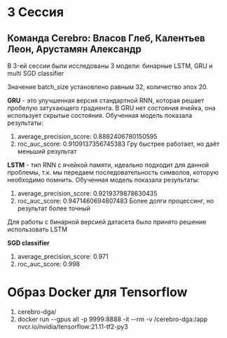 # 3 Сессия
## Команда Cerebro: Власов Глеб, Калентьев Леон, Арустамян Александр

<!-- #region -->
В 3-eй сессии были исследованы 3 модели: бинарные LSTM, GRU и multi SGD classifier

Значение batch_size установлено равным 32, количество эпох 20.


**GRU** - это улучшенная версия стандартной RNN, которая решает пробелую затухающего градиента. В GRU нет состояния ячейка, она использует скрытые состояния.
Обученная модель показала результаты:
1. average_precision_score: 0.8882406780150595
2. roc_auc_score: 0.9109137356745383
Гру быстрее работает, но даёт меньший результат


**LSTM** - тип RNN с ячейкой памяти, идеально подходит для данной проблемы, т.к. мы передаем последовательность символов, которую необходимо помнить.
Обученная модель показала результаты:
1. average_precision_score: 0.9219379878630435
2. roc_auc_score: 0.9471460694807483
Более долги процессинг, но результат более точный

Для работы с бинарной версией датасета было принято решение использовать LSTM

**SGD classifier** 
1. average_precision_score: 0.971
2. roc_auc_score: 0.998
<!-- #endregion -->

# Образ Docker для Tensorflow
1. cerebro-dga/
2. docker run --gpus all -p 9999:8888 -it --rm -v /cerebro-dga:/app nvcr.io/nvidia/tensorflow:21.11-tf2-py3

```python

```
